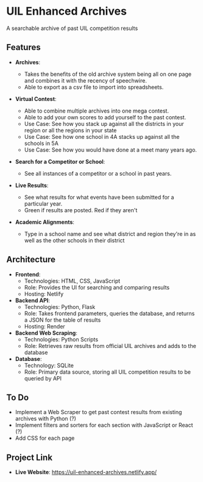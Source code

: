 # UIL Enhanced Archives

A searchable archive of past UIL competition results

## Features

  - **Archives**:
    - Takes the benefits of the old archive system being all on one page and combines it with the recency of speechwire.
    - Able to export as a csv file to import into spreadsheets.

  - **Virtual Contest**:
    - Able to combine multiple archives into one mega contest.
    - Able to add your own scores to add yourself to the past contest.
    - Use Case: See how you stack up against all the districts in your region or all the regions in your state
    - Use Case: See how one school in 4A stacks up against all the schools in 5A
    - Use Case: See how you would have done at a meet many years ago.

  - **Search for a Competitor or School**:
    - See all instances of a competitor or a school in past years.

  - **Live Results**:
    - See what results for what events have been submitted for a particular year.
    - Green if results are posted. Red if they aren't

  - **Academic Alignments**:
    - Type in a school name and see what district and region they're in as well as the other schools in their district

## Architecture

  - **Frontend**:
    - Technologies: HTML, CSS, JavaScript
    - Role: Provides the UI for searching and comparing results
    - Hosting: Netlify
  - **Backend API**:
    - Technologies: Python, Flask
    - Role: Takes frontend parameters, queries the database, and returns a JSON for the table of results
    - Hosting: Render
  - **Backend Web Scraping**:
    - Technologies: Python Scripts
    - Role: Retrieves raw results from official UIL archives and adds to the database
  - **Database**:
    - Technology: SQLite
    - Role: Primary data source, storing all UIL competition results to be queried by API

## To Do
  - Implement a Web Scraper to get past contest results from existing archives with Python (?)
  - Implement filters and sorters for each section with JavaScript or React (?)
  - Add CSS for each page

## Project Link
  - **Live Website**: https://uil-enhanced-archives.netlify.app/
